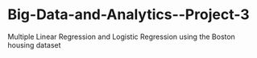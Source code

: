 # Big-Data-and-Analytics--Project-3
Multiple Linear Regression and Logistic Regression using the Boston housing dataset
